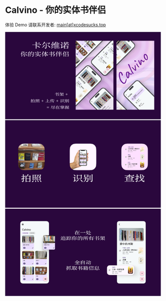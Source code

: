 # Calvino - 你的实体书伴侣

体验 Demo 请联系开发者: [main[at]xcodesucks.top](mailto:main@xcodesucks.top)

![EXPo](assets/EXPO.png)
![EXPo](assets/EXPO2.png)
![EXPo](assets/EXPO3.png)

<!-- Calvino: 你的实体书伴侣 -->
<!-- AI OCR YOLO 识别 图书 书籍 -->
